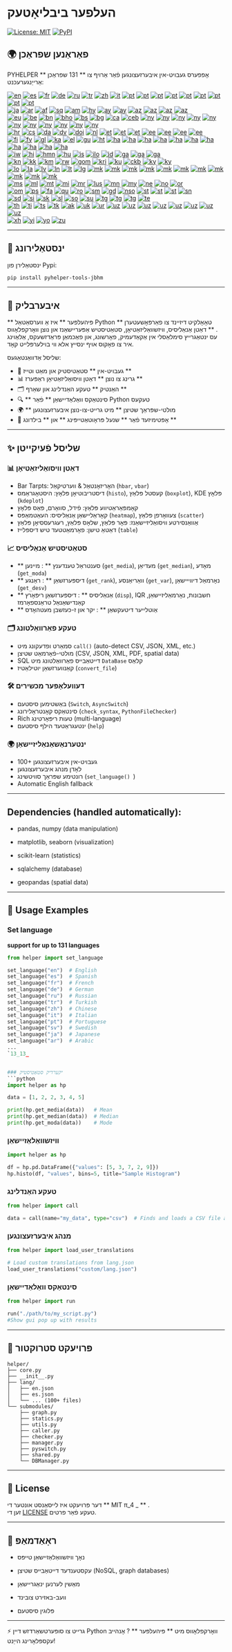 # העלפער ביבליאָטעק

[![License: MIT](https://img.shields.io/badge/License-MIT-yellow.svg)](LICENSE) [![PyPI](https://img.shields.io/pypi/v/pyhelper-tools-jbhm?style=for-the-badge&label=PyPI&color=blue)](https://pypi.org/project/pyhelper-tools-jbhm/)

## 🌍 פאַראַנען שפראַכן

PYHELPER אָפפערס געבויט-אין איבערזעצונגען פֿאַר אַרויף צו ** 131 שפראַכן ** אַרייַנגערעכנט:

[![en](https://img.shields.io/badge/lang-en-red.svg)](readme/README.md) [![es](https://img.shields.io/badge/lang-es-yellow.svg)](readme/README.es.md) [![fr](https://img.shields.io/badge/lang-fr-blue.svg)](readme/README.fr.md) [![de](https://img.shields.io/badge/lang-de-green.svg)](readme/README.de.md) [![ru](https://img.shields.io/badge/lang-ru-purple.svg)](readme/README.ru.md) [![tr](https://img.shields.io/badge/lang-tr-orange.svg)](readme/README.tr.md) [![zh](https://img.shields.io/badge/lang-zh-black.svg)](readme/README.zh.md) [![it](https://img.shields.io/badge/lang-it-lightgrey.svg)](readme/README.it.md) [![pt](https://img.shields.io/badge/lang-pt-brightgreen.svg)](readme/README.pt.md) [![pt](https://img.shields.io/badge/lang-pt-brightgreen.svg)](readme/README.pt.md) [![pt](https://img.shields.io/badge/lang-pt-brightgreen.svg)](readme/README.pt.md) [![pt](https://img.shields.io/badge/lang-pt-brightgreen.svg)](readme/README.pt.md) [![pt](https://img.shields.io/badge/lang-pt-brightgreen.svg)](readme/README.pt.md) [![pt](https://img.shields.io/badge/lang-pt-brightgreen.svg)](readme/README.pt.md) [![pt](https://img.shields.io/badge/lang-pt-brightgreen.svg)](readme/README.pt.md) [![pt](https://img.shields.io/badge/lang-pt-brightgreen.svg)](readme/README.pt.md) [![pt](https://img.shields.io/badge/lang-pt-brightgreen.svg)](readme/README.pt.md)  
[![ja](https://img.shields.io/badge/lang-ja-red.svg)](readme/README.ja.md) [![ar](https://img.shields.io/badge/lang-ar-brown.svg)](readme/README.ar.md) [![af](https://img.shields.io/badge/lang-af-orange.svg)](readme/README.af.md) [![sq](https://img.shields.io/badge/lang-sq-blue.svg)](readme/README.sq.md) [![am](https://img.shields.io/badge/lang-am-green.svg)](readme/README.am.md) [![hy](https://img.shields.io/badge/lang-hy-red.svg)](readme/README.hy.md) [![ay](https://img.shields.io/badge/lang-ay-brown.svg)](readme/README.ay.md) [![ay](https://img.shields.io/badge/lang-ay-brown.svg)](readme/README.ay.md) [![az](https://img.shields.io/badge/lang-az-lightblue.svg)](readme/README.az.md) [![az](https://img.shields.io/badge/lang-az-lightblue.svg)](readme/README.az.md) [![az](https://img.shields.io/badge/lang-az-lightblue.svg)](readme/README.az.md) [![az](https://img.shields.io/badge/lang-az-lightblue.svg)](readme/README.az.md)  
[![eu](https://img.shields.io/badge/lang-eu-pink.svg)](readme/README.eu.md) [![be](https://img.shields.io/badge/lang-be-darkblue.svg)](readme/README.be.md) [![bn](https://img.shields.io/badge/lang-bn-teal.svg)](readme/README.bn.md) [![bho](https://img.shields.io/badge/lang-bho-orange.svg)](readme/README.bho.md) [![bs](https://img.shields.io/badge/lang-bs-purple.svg)](readme/README.bm.md) [![bg](https://img.shields.io/badge/lang-bg-green.svg)](readme/README.bg.md) [![ca](https://img.shields.io/badge/lang-ca-yellow.svg)](readme/README.ca.md) [![ceb](https://img.shields.io/badge/lang-ceb-blue.svg)](readme/README.ceb.md) [![ny](https://img.shields.io/badge/lang-ny-red.svg)](readme/README.ny.md) [![ny](https://img.shields.io/badge/lang-ny-red.svg)](readme/README.ny.md) [![ny](https://img.shields.io/badge/lang-ny-red.svg)](readme/README.ny.md) [![ny](https://img.shields.io/badge/lang-ny-red.svg)](readme/README.ny.md) [![ny](https://img.shields.io/badge/lang-ny-red.svg)](readme/README.ny.md) [![ny](https://img.shields.io/badge/lang-ny-red.svg)](readme/README.ny.md) [![ny](https://img.shields.io/badge/lang-ny-red.svg)](readme/README.ny.md) [![ny](https://img.shields.io/badge/lang-ny-red.svg)](readme/README.ny.md) [![ny](https://img.shields.io/badge/lang-ny-red.svg)](readme/README.ny.md) [![ny](https://img.shields.io/badge/lang-ny-red.svg)](readme/README.ny.md) [![ny](https://img.shields.io/badge/lang-ny-red.svg)](readme/README.ny.md)  
[![hr](https://img.shields.io/badge/lang-hr-blue.svg)](readme/README.hr.md) [![cs](https://img.shields.io/badge/lang-cs-red.svg)](readme/README.cs.md) [![da](https://img.shields.io/badge/lang-da-purple.svg)](readme/README.da.md) [![dv](https://img.shields.io/badge/lang-dv-orange.svg)](readme/README.dv.md) [![doi](https://img.shields.io/badge/lang-doi-brown.svg)](readme/README.doi.md) [![nl](https://img.shields.io/badge/lang-nl-orange.svg)](readme/README.nl.md) [![et](https://img.shields.io/badge/lang-et-blue.svg)](readme/README.et.md) [![et](https://img.shields.io/badge/lang-et-blue.svg)](readme/README.et.md) [![et](https://img.shields.io/badge/lang-et-blue.svg)](readme/README.et.md) [![ee](https://img.shields.io/badge/lang-ee-red.svg)](readme/README.ee.md) [![ee](https://img.shields.io/badge/lang-ee-red.svg)](readme/README.ee.md) [![ee](https://img.shields.io/badge/lang-ee-red.svg)](readme/README.ee.md) [![ee](https://img.shields.io/badge/lang-ee-red.svg)](readme/README.ee.md)  
[![fi](https://img.shields.io/badge/lang-fi-blue.svg)](readme/README.fi.md) [![fy](https://img.shields.io/badge/lang-fy-orange.svg)](readme/README.fy.md) [![gl](https://img.shields.io/badge/lang-gl-green.svg)](readme/README.gl.md) [![ka](https://img.shields.io/badge/lang-ka-red.svg)](readme/README.ka.md) [![el](https://img.shields.io/badge/lang-el-blue.svg)](readme/README.el.md) [![gu](https://img.shields.io/badge/lang-gu-orange.svg)](readme/README.gu.md) [![ht](https://img.shields.io/badge/lang-ht-green.svg)](readme/README.ht.md) [![ha](https://img.shields.io/badge/lang-ha-blue.svg)](readme/README.ha.md) [![ha](https://img.shields.io/badge/lang-ha-blue.svg)](readme/README.ha.md) [![ha](https://img.shields.io/badge/lang-ha-blue.svg)](readme/README.ha.md) [![ha](https://img.shields.io/badge/lang-ha-blue.svg)](readme/README.ha.md) [![ha](https://img.shields.io/badge/lang-ha-blue.svg)](readme/README.ha.md) [![ha](https://img.shields.io/badge/lang-ha-blue.svg)](readme/README.ha.md) [![ha](https://img.shields.io/badge/lang-ha-blue.svg)](readme/README.ha.md) [![ha](https://img.shields.io/badge/lang-ha-blue.svg)](readme/README.ha.md) [![ha](https://img.shields.io/badge/lang-ha-blue.svg)](readme/README.ha.md) [![ha](https://img.shields.io/badge/lang-ha-blue.svg)](readme/README.ha.md) [![ha](https://img.shields.io/badge/lang-ha-blue.svg)](readme/README.ha.md)  
[![iw](https://img.shields.io/badge/lang-iw-purple.svg)](readme/README.iw.md) [![hi](https://img.shields.io/badge/lang-hi-orange.svg)](readme/README.hi.md) [![hmn](https://img.shields.io/badge/lang-hmn-green.svg)](readme/README.hmn.md) [![hu](https://img.shields.io/badge/lang-hu-blue.svg)](readme/README.hu.md) [![is](https://img.shields.io/badge/lang-is-red.svg)](readme/README.is.md) [![ilo](https://img.shields.io/badge/lang-ilo-orange.svg)](readme/README.ilo.md) [![id](https://img.shields.io/badge/lang-id-green.svg)](readme/README.id.md) [![ga](https://img.shields.io/badge/lang-ga-blue.svg)](readme/README.ga.md) [![ga](https://img.shields.io/badge/lang-ga-blue.svg)](readme/README.ga.md) [![ga](https://img.shields.io/badge/lang-ga-blue.svg)](readme/README.ga.md)  
[![kn](https://img.shields.io/badge/lang-kn-purple.svg)](readme/README.kn.md) [![kk](https://img.shields.io/badge/lang-kk-orange.svg)](readme/README.kk.md) [![km](https://img.shields.io/badge/lang-km-green.svg)](readme/README.km.md) [![rw](https://img.shields.io/badge/lang-rw-blue.svg)](readme/README.rw.md) [![gom](https://img.shields.io/badge/lang-gom-red.svg)](readme/README.gom.md) [![kri](https://img.shields.io/badge/lang-kri-orange.svg)](readme/README.kri.md) [![ku](https://img.shields.io/badge/lang-ku-green.svg)](readme/README.ku.md) [![ckb](https://img.shields.io/badge/lang-ckb-blue.svg)](readme/README.ckb.md) [![ky](https://img.shields.io/badge/lang-ky-red.svg)](readme/README.ky.md) [![ky](https://img.shields.io/badge/lang-ky-red.svg)](readme/README.ky.md)  
[![lo](https://img.shields.io/badge/lang-lo-purple.svg)](readme/README.lo.md) [![la](https://img.shields.io/badge/lang-la-orange.svg)](readme/README.la.md) [![lv](https://img.shields.io/badge/lang-lv-green.svg)](readme/README.lv.md) [![ln](https://img.shields.io/badge/lang-ln-blue.svg)](readme/README.ln.md) [![lt](https://img.shields.io/badge/lang-lt-red.svg)](readme/README.lt.md) [![lg](https://img.shields.io/badge/lang-lg-purple.svg)](readme/README.lg.md) [![mk](https://img.shields.io/badge/lang-mk-green.svg)](readme/README.mk.md) [![mk](https://img.shields.io/badge/lang-mk-green.svg)](readme/README.mk.md) [![mk](https://img.shields.io/badge/lang-mk-green.svg)](readme/README.mk.md) [![mk](https://img.shields.io/badge/lang-mk-green.svg)](readme/README.mk.md) [![mk](https://img.shields.io/badge/lang-mk-green.svg)](readme/README.mk.md) [![mk](https://img.shields.io/badge/lang-mk-green.svg)](readme/README.mk.md) [![mk](https://img.shields.io/badge/lang-mk-green.svg)](readme/README.mk.md) [![mk](https://img.shields.io/badge/lang-mk-green.svg)](readme/README.mk.md) [![mk](https://img.shields.io/badge/lang-mk-green.svg)](readme/README.mk.md) [![mk](https://img.shields.io/badge/lang-mk-green.svg)](readme/README.mk.md) [![mk](https://img.shields.io/badge/lang-mk-green.svg)](readme/README.mk.md)  
[![ms](https://img.shields.io/badge/lang-ms-purple.svg)](readme/README.ms.md)  [![ml](https://img.shields.io/badge/lang-ml-orange.svg)](readme/README.ml.md)  [![mt](https://img.shields.io/badge/lang-mt-green.svg)](readme/README.mt.md)  [![mi](https://img.shields.io/badge/lang-mi-blue.svg)](readme/README.mi.md)  [![mr](https://img.shields.io/badge/lang-mr-red.svg)](readme/README.mr.md)  [![lus](https://img.shields.io/badge/lang-lus-purple.svg)](readme/README.lus.md)  [![mn](https://img.shields.io/badge/lang-mn-orange.svg)](readme/README.mn.md)  [![my](https://img.shields.io/badge/lang-my-green.svg)](readme/README.my.md)  [![ne](https://img.shields.io/badge/lang-ne-blue.svg)](readme/README.ne.md)  [![no](https://img.shields.io/badge/lang-no-red.svg)](readme/README.no.md)  [![or](https://img.shields.io/badge/lang-or-purple.svg)](readme/README.or.md)  
[![om](https://img.shields.io/badge/lang-om-orange.svg)](readme/README.om.md) [![ps](https://img.shields.io/badge/lang-ps-green.svg)](readme/README.ps.md) [![fa](https://img.shields.io/badge/lang-fa-blue.svg)](readme/README.fa.md) [![qu](https://img.shields.io/badge/lang-qu-red.svg)](readme/README.qu.md) [![ro](https://img.shields.io/badge/lang-ro-purple.svg)](readme/README.ro.md) [![sm](https://img.shields.io/badge/lang-sm-orange.svg)](readme/README.sm.md) [![gd](https://img.shields.io/badge/lang-gd-blue.svg)](readme/README.gd.md) [![nso](https://img.shields.io/badge/lang-nso-red.svg)](readme/README.nso.md) [![st](https://img.shields.io/badge/lang-st-purple.svg)](readme/README.st.md) [![st](https://img.shields.io/badge/lang-st-purple.svg)](readme/README.st.md) [![st](https://img.shields.io/badge/lang-st-purple.svg)](readme/README.st.md) [![sn](https://img.shields.io/badge/lang-sn-orange.svg)](readme/README.sn.md)  
[![sd](https://img.shields.io/badge/lang-sd-green.svg)](readme/README.sd.md) [![si](https://img.shields.io/badge/lang-si-blue.svg)](readme/README.si.md) [![sk](https://img.shields.io/badge/lang-sk-red.svg)](readme/README.sk.md) [![sl](https://img.shields.io/badge/lang-sl-purple.svg)](readme/README.sl.md) [![so](https://img.shields.io/badge/lang-so-orange.svg)](readme/README.so.md) [![su](https://img.shields.io/badge/lang-su-green.svg)](readme/README.su.md) [![tg](https://img.shields.io/badge/lang-tg-red.svg)](readme/README.tg.md) [![tg](https://img.shields.io/badge/lang-tg-red.svg)](readme/README.tg.md) [![tg](https://img.shields.io/badge/lang-tg-red.svg)](readme/README.tg.md) [![te](https://img.shields.io/badge/lang-te-green.svg)](readme/README.te.md)  
[![th](https://img.shields.io/badge/lang-th-blue.svg)](readme/README.th.md) [![ti](https://img.shields.io/badge/lang-ti-red.svg)](readme/README.ti.md) [![ts](https://img.shields.io/badge/lang-ts-purple.svg)](readme/README.ts.md) [![tk](https://img.shields.io/badge/lang-tk-orange.svg)](readme/README.tk.md) [![ak](https://img.shields.io/badge/lang-ak-green.svg)](readme/README.ak.md) [![uk](https://img.shields.io/badge/lang-uk-blue.svg)](readme/README.uk.md) [![ur](https://img.shields.io/badge/lang-ur-red.svg)](readme/README.ur.md) [![uz](https://img.shields.io/badge/lang-uz-orange.svg)](readme/README.uz.md) [![uz](https://img.shields.io/badge/lang-uz-orange.svg)](readme/README.uz.md) [![uz](https://img.shields.io/badge/lang-uz-orange.svg)](readme/README.uz.md) [![uz](https://img.shields.io/badge/lang-uz-orange.svg)](readme/README.uz.md) [![uz](https://img.shields.io/badge/lang-uz-orange.svg)](readme/README.uz.md) [![uz](https://img.shields.io/badge/lang-uz-orange.svg)](readme/README.uz.md) [![uz](https://img.shields.io/badge/lang-uz-orange.svg)](readme/README.uz.md) [![uz](https://img.shields.io/badge/lang-uz-orange.svg)](readme/README.uz.md)  
[![xh](https://img.shields.io/badge/lang-xh-red.svg)](readme/README.xh.md) [![yi](https://img.shields.io/badge/lang-yi-purple.svg)](readme/README.yi.md) [![yo](https://img.shields.io/badge/lang-yo-orange.svg)](readme/README.yo.md) [![zu](https://img.shields.io/badge/lang-zu-green.svg)](readme/README.zu.md)

---


## 🚀 ינסטאַלירונג

ינסטאַלירן פון Pypi:

```bash
pip install pyhelper-tools-jbhm
```

---

## 📖 איבערבליק

** פּיהעלפּער ** איז אַ ווערסאַטאַל Python טאָאָלקיט דיזיינד צו פאַרפּאָשעטערן ** דאַטן אַנאַליסיס, וויזשוואַליזאַטיאָן, סטאַטיסטיש אַפּעריישאַנז און נוצן וואָרקפלאָווס ** .  
עס ינטאַגרייץ סימלאַסלי אין אַקאַדעמיק, פאָרשונג, און פאַכמאַן פּראַדזשעקס, אַלאַוינג איר צו פאָקוס אויף ינסייץ אלא ווי בוילערפּלייט קאָד.

שליסל אַדוואַנטאַגעס:
- 🧮 געבויט-אין ** סטאַטיסטיק און מאַט וטייז ** 
- 📊 גרינג צו נוצן ** דאַטן וויסואַליזאַטיאָן ראַפּערז ** 
- 🗂 האַנטיק ** טעקע האַנדלינג און שאַרף ** 
- 🔍 ** סינטאַקס וואַלאַדיישאַן ** פֿאַר Python טעקעס
- 🌍 ** מולטי-שפּראַך שטיצן ** מיט גרייט-צו-נוצן איבערזעצונגען
- 🚀 אָפּטימיזעד פֿאַר ** שנעל פּראָוטאַטייפּינג ** און ** בילדונג ** 

---

## ✨ שליסל פֿעיִקייטן

### 📊 דאַטן וויסואַליזאַטיאָן
- Bar Tarpts: האָריזאָנטאַל & ווערטיקאַל (`hbar`, `vbar`)  
- דיסטריבוטיאָן פּלאָץ: היסטאָגראַמס (`histo`), קעסטל פּלאַץ (`boxplot`), KDE פּלאָץ (`kdeplot`)  
- קאָמפּאַראַטיווע פּלאַץ: פֿידל, סוואָרם, פּאַס פּלאָץ  
- קאָראַליישאַן אַנאַליסיס: העאַטמאַפּס (`heatmap`), צעוואָרפן פּלאַץ (`scatter`)  
- אַוואַנסירטע וויסואַליזיישאַנז: פּאָר פּלאַץ, שלאָס פּלאַץ, רעגרעססיאָן פּלאַץ  
- דאַטאַ טישן: פאָרמאַטטעד טיש דיספּלייז (`table`)  

### 📈 סטאַטיסטיש אַנאַליסיס
- ** סענטראַל טענדענץ ** : מיינען (`get_media`), מעדיאַן (`get_median`), מאָדע (`get_moda`)  
- ** דיספּערזשאַן ** : ראַנגע (`get_rank`), וואַריאַנסע (`get_var`), נאָרמאַל דיווייישאַן (`get_desv`)  
- ** אַנאַליסיס ** : דיספּערזשאַן ריפּאָרץ (`disp`), IQR חשבונות, נאָרמאַליזיישאַן, קאַנדישאַנאַל טראַנספאָרמז  
- ** אַוטלייער דיטעקשאַן ** : יקר און ז-כעזשבן מעטהאָדס  

### 🗂️ טעקע פאַרוואַלטונג
- סמאַרט ופדעקונג מיט `call()` (auto-detect CSV, JSON, XML, etc.)  
- מולטי-פֿאָרמאַט שטיצן (CSV, JSON, XML, PDF, spatial data)  
- SQL דייטאַבייס פאַרוואַלטונג מיט `DataBase` קלאַס  
- קאַנווערזשאַן יוטילאַטיז (`convert_file`)  

### 🛠️ דעוועלאָפּער מכשירים
- באַשטימען סיסטעם (`Switch`, `AsyncSwitch`)  
- סינטאַקס קאָנטראָלירונג (`check_syntax`, `PythonFileChecker`)  
- Rich טעות ריפּאָרטינג (multi-language)  
- ינטעגראַטעד הילף סיסטעם (`help`)  

### 🌍 ינטערנאַשאַנאַליזיישאַן
- 100+ געבויט-אין איבערזעצונגען  
- לאָדן מנהג איבערזעצונגען  
- רונטימע שפּראַך סוויטשינג (`set_language() `)  
- Automatic English fallback  

---

## Dependencies (handled automatically):

- pandas, numpy (data manipulation)

- matplotlib, seaborn (visualization)

- scikit-learn (statistics)

- sqlalchemy (database)

- geopandas (spatial data)

---

## 🔧 Usage Examples

### Set language 

**support for up to 131 languages** 
```python
from helper import set_language

set_language("en")  # English
set_language("es")  # Spanish
set_language("fr")  # French
set_language("de")  # German
set_language("ru")  # Russian
set_language("tr")  # Turkish
set_language("zh")  # Chinese
set_language("it")  # Italian
set_language("pt")  # Portuguese
set_language("sv")  # Swedish
set_language("ja")  # Japanese
set_language("ar")  # Arabic
...
`13_13_


### יקערדיק סטאַטיסטיק
```python
import helper as hp

data = [1, 2, 2, 3, 4, 5]

print(hp.get_media(data))   # Mean
print(hp.get_median(data))  # Median
print(hp.get_moda(data))    # Mode
```

### וויזשוואַלאַזיישאַן
```python
import helper as hp

df = hp.pd.DataFrame({"values": [5, 3, 7, 2, 9]})
hp.histo(df, "values", bins=5, title="Sample Histogram")
```

### טעקע האַנדלינג
```python
from helper import call

data = call(name="my_data", type="csv")  # Finds and loads a CSV file automatically
```

### מנהג איבערזעצונגען
```python
from helper import load_user_translations

# Load custom translations from lang.json
load_user_translations("custom/lang.json")
```

### סינטאַקס וואַלאַדיישאַן
```python
from helper import run

run("./path/to/my_script.py")
#Show gui pop up with results
```

---

## 📂 פּרויעקט סטרוקטור

```
helper/
├── core.py
├── __init__.py
├── lang/
│   ├── en.json
│   ├── es.json
│   └── ... (100+ files)
└── submodules/
    ├── graph.py
    ├── statics.py
    ├── utils.py
    ├── caller.py
    ├── checker.py
    ├── manager.py
    ├── pyswitch.py
    ├── shared.py
    └── DBManager.py
```

---

## 📜 License

דער פּרויעקט איז לייסאַנסט אונטער די ** MIT π_4 _ ** .  
זען די [LICENSE](LICENSE) טעקע פֿאַר פרטים.

---

## 🔮 ראָאַדמאַפּ

- נאָך וויזשוואַלאַזיישאַן טייפּס

- עקסטענדעד דייטאַבייס שטיצן (NoSQL, graph databases)

- מאַשין לערנען ינאַגריישאַן

- וועב-באזירט צובינד

- פּלוגין סיסטעם

---

⚡ גרייט צו סופּערטשאַרדזש דיין Python וואָרקפלאָווס מיט ** פּיהעלפּער ** ? אָנהייב עקספּלאָרינג הייַנט!